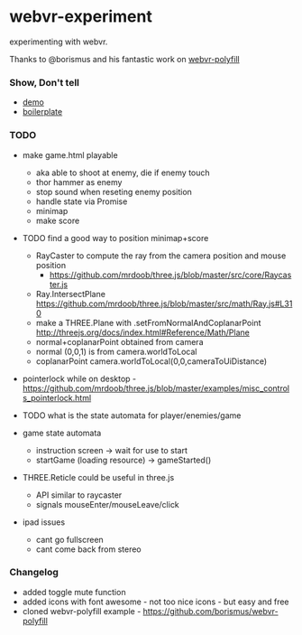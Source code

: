 # webvr-experiment
experimenting with webvr. 

Thanks to @borismus and his fantastic work on
[webvr-polyfill](https://github.com/borismus/webvr-polyfill)

### Show, Don't tell
- [demo](http://jeromeetienne.github.io/webvr-experiment/demo.html)
- [boilerplate](http://jeromeetienne.github.io/webvr-experiment/boilerplate.html)


### TODO
- make game.html playable
  - aka able to shoot at enemy, die if enemy touch
  - thor hammer as enemy
  - stop sound when reseting enemy position
  - handle state via Promise
  - minimap
  - make score
- TODO find a good way to position minimap+score
  - RayCaster to compute the ray from the camera position and mouse position
    - https://github.com/mrdoob/three.js/blob/master/src/core/Raycaster.js
  - Ray.IntersectPlane https://github.com/mrdoob/three.js/blob/master/src/math/Ray.js#L310
  - make a THREE.Plane with .setFromNormalAndCoplanarPoint http://threejs.org/docs/index.html#Reference/Math/Plane
  - normal+coplanarPoint obtained from camera
  - normal (0,0,1) is from camera.worldToLocal
  - coplanarPoint camera.worldToLocal(0,0,cameraToUiDistance)

- pointerlock while on desktop - https://github.com/mrdoob/three.js/blob/master/examples/misc_controls_pointerlock.html
- TODO what is the state automata for player/enemies/game
- game state automata
  - instruction screen -> wait for use to start
  - startGame (loading resource) -> gameStarted()
- THREE.Reticle could be useful in three.js
  - API similar to raycaster
  - signals mouseEnter/mouseLeave/click
- ipad issues
  - cant go fullscreen
  - cant come back from stereo

### Changelog
- added toggle mute function
- added icons with font awesome - not too nice icons - but easy and free
- cloned webvr-polyfill example - https://github.com/borismus/webvr-polyfill
